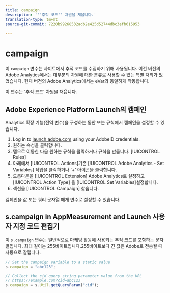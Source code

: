 ```yaml
---
title: campaign
description: '''추적 코드'' 차원을 채웁니다.'
translation-type: tm+mt
source-git-commit: 7220b99268532adb2e425d52744dbc3efb615953

---
```



# campaign

이 `campaign` 변수는 사이트에서 추적 코드를 수집하기 위해 사용됩니다. 이전 버전의 Adobe Analytics에서는 대부분의 차원에 대한 분류로 사용할 수 있는 특별 처리가 있었습니다. 현재 버전의 Adobe Analytics에서는 eVar와 동일하게 작동합니다.

이 변수는 &#39;추적 코드&#39; 차원을 채웁니다.

## Adobe Experience Platform Launch의 캠페인

Analytics 확장 기능(전역 변수)을 구성하는 동안 또는 규칙에서 캠페인을 설정할 수 있습니다.

1. Log in to [launch.adobe.com](https://launch.adobe.com) using your AdobeID credentials.
2. 원하는 속성을 클릭합니다.
3. 탭으로 이동한 다음 원하는 규칙을 클릭하거나 규칙을 만듭니다. [!UICONTROL Rules]
4. 아래에서 [!UICONTROL Actions]기존 [!UICONTROL Adobe Analytics - Set Variables] 작업을 클릭하거나 &#39;+&#39; 아이콘을 클릭합니다.
5. 드롭다운을 [!UICONTROL Extension] Adobe Analytics로 설정하고 [!UICONTROL Action Type] 을 [!UICONTROL Set Variables]설정합니다.
6. 섹션을 [!UICONTROL Campaign] 찾습니다.

캠페인을 값 또는 쿼리 문자열 매개 변수로 설정할 수 있습니다.

## s.campaign in AppMeasurement and Launch 사용자 지정 코드 편집기

이 `s.campaign` 변수는 일반적으로 마케팅 활동에 사용되는 추적 코드를 포함하는 문자열입니다. 최대 길이는 255바이트입니다.255바이트보다 긴 값은 Adobe로 전송될 때 자동으로 잘립니다.

```js
// Set the campaign variable to a static value
s.campaign = "abc123";

// Collect the cid query string parameter value from the URL
// https://example.com?cid=abc123
s.campaign = s.Util.getQueryParam("cid");
```
